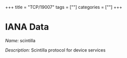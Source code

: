 +++
title = "TCP/19007"
tags = [""]
categories = [""]
+++

# IANA Data

_Name:_ scintilla

_Description:_ Scintilla protocol for device services

